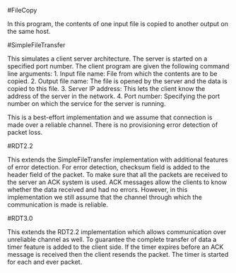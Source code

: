 #FileCopy 

In this program, the contents of one input file is copied to another output on the same host.

#SimpleFileTransfer 

This simulates a client server architecture. The server is started on a specified port number. The client program are given the following command line arguments:
	1. Input file name: File from which the contents are to be copied.
	2. Output file name: The file is opened by the server and the data is copied to this file.
	3. Server IP address: This lets the client know the address of the server in the network.
	4. Port number: Specifying the port number on which the service for the server is running. 

This is a best-effort implementation and we assume that connection is made over a reliable channel. There is no provisioning error detection of packet loss.

#RDT2.2

This extends the SimpleFileTransfer implementation with additional features of error detection. For error detection, checksum field is added to the header field of the packet. To make sure that all the packets are received to the server an ACK system is used. ACK messages allow the clients to know whether the data received and had no errors. However, in this implementation we still assume that the channel through which the communication is made is  reliable.

#RDT3.0

This extends the RDT2.2 implementation which allows communication over unreliable channel as well. To guarantee the complete transfer of data a timer feature is added to the client side. If the timer expires before an ACK message is received then the client resends the packet. The timer is started for each and ever packet.